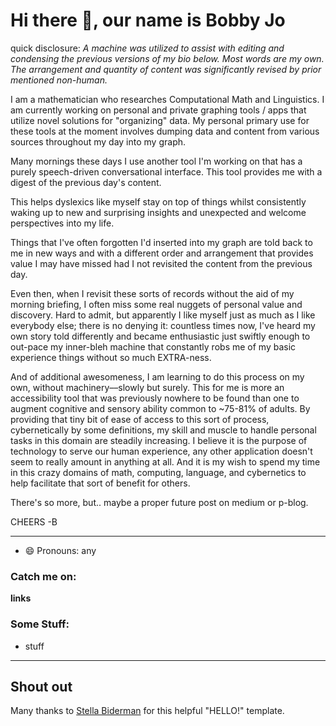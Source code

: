 # Hi there 👋, our name is Bobby Jo

quick disclosure: *A machine was utilized to assist with editing and condensing the previous versions of my bio below. Most words are my own. The arrangement and quantity of content was significantly revised by prior mentioned non-human.*

I am a mathematician who researches Computational Math and Linguistics. I am currently working on personal and private graphing tools / apps that utilize novel solutions for "organizing" data. My personal primary use for these tools at the moment involves dumping data and content from various sources throughout my day into my graph. 

Many mornings these days I use another tool I'm working on that has a purely speech-driven conversational interface. This tool provides me with a digest of the previous day's content. 

This helps dyslexics like myself stay on top of things whilst consistently waking up to new and surprising insights and unexpected and welcome perspectives into my life.

Things that I've often forgotten I'd inserted into my graph are told back to me in new ways and with a different order and arrangement that provides value I may have missed had I not revisited the content from the previous day.

Even then, when I revisit these sorts of records without the aid of my morning briefing, I often miss some real nuggets of personal value and discovery. Hard to admit, but apparently I like myself just as much as I like everybody else; there is no denying it: countless times now, I've heard my own story told differently and became enthusiastic just swiftly enough to out-pace my inner-bleh machine that constantly robs me of my basic experience things without so much EXTRA-ness.

And of additional awesomeness, I am learning to do this process on my own, without machinery––slowly but surely. This for me is more an accessibility tool that was previously nowhere to be found than one to augment cognitive and sensory ability common to ~75-81% of adults. By providing that tiny bit of ease of access to this sort of process, cybernetically by some definitions, my skill and muscle to handle personal tasks in this domain are steadily increasing. I believe it is the purpose of technology to serve our human experience, any other application doesn't seem to really amount in anything at all. And it is my wish to spend my time in this crazy domains of math, computing, language, and cybernetics to help facilitate that sort of benefit for others.

There's so more, but.. maybe a proper future post on medium or p-blog.

CHEERS -B

---

- 😄 Pronouns: any

### Catch me on:
**links**

### Some Stuff:
- stuff
---
## Shout out
Many thanks to [Stella Biderman](https://github.com/StellaAthena/StellaAthena) for this helpful "HELLO!" template.
